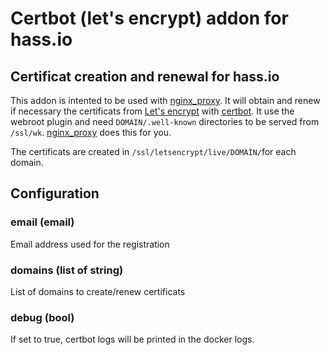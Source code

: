 # Certbot (let's encrypt) addon for hass.io

## Certificat creation and renewal for hass.io

This addon is intented to be used with [nginx_proxy](https://github.com/bestlibre/hassio-addons/tree/master/nginx_proxy). It will obtain and renew if necessary the certificats from [Let's encrypt](https://letsencrypt.org/) with [certbot](https://certbot.eff.org/). It use the webroot plugin and need `DOMAIN/.well-known` directories to be served from `/ssl/wk`. [nginx_proxy](https://github.com/bestlibre/hassio-addons/tree/master/nginx_proxy) does this for you.

The certificats are created in `/ssl/letsencrypt/live/DOMAIN/`for each domain.

## Configuration

### email (email)

Email address used for the registration

### domains (list of string)

List of domains to create/renew certificats

### debug (bool)

If set to true, certbot logs will be printed in the docker logs.
